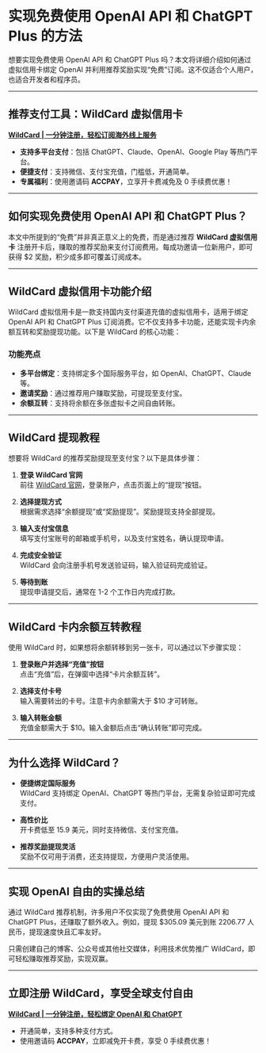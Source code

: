 # 实现免费使用 OpenAI API 和 ChatGPT Plus 的方法

想要实现免费使用 OpenAI API 和 ChatGPT Plus 吗？本文将详细介绍如何通过虚拟信用卡绑定 OpenAI 并利用推荐奖励实现“免费”订阅。这不仅适合个人用户，也适合开发者和程序员。

---

## 推荐支付工具：WildCard 虚拟信用卡

**[WildCard | 一分钟注册，轻松订阅海外线上服务](https://bit.ly/bewildcard)**  
- **支持多平台支付**：包括 ChatGPT、Claude、OpenAI、Google Play 等热门平台。  
- **便捷支付**：支持微信、支付宝充值，门槛低，开通简单。  
- **专属福利**：使用邀请码 **ACCPAY**，立享开卡费减免及 0 手续费优惠！  

---

## 如何实现免费使用 OpenAI API 和 ChatGPT Plus？

本文中所提到的“免费”并非真正意义上的免费，而是通过推荐 **WildCard 虚拟信用卡** 注册开卡后，赚取的推荐奖励来支付订阅费用。每成功邀请一位新用户，即可获得 $2 奖励，积少成多即可覆盖订阅成本。

---

## WildCard 虚拟信用卡功能介绍

WildCard 虚拟信用卡是一款支持国内支付渠道充值的虚拟信用卡，适用于绑定 OpenAI API 和 ChatGPT Plus 订阅消费。它不仅支持多卡功能，还能实现卡内余额互转和奖励提现功能。以下是 WildCard 的核心功能：

### 功能亮点
- **多平台绑定**：支持绑定多个国际服务平台，如 OpenAI、ChatGPT、Claude 等。
- **邀请奖励**：通过推荐用户赚取奖励，可提现至支付宝。
- **余额互转**：支持将余额在多张虚拟卡之间自由转账。

---

## WildCard 提现教程

想要将 WildCard 的推荐奖励提现至支付宝？以下是具体步骤：

1. **登录 WildCard 官网**  
   前往 [WildCard 官网](https://bit.ly/bewildcard)，登录账户，点击页面上的“提现”按钮。

2. **选择提现方式**  
   根据需求选择“余额提现”或“奖励提现”。奖励提现支持全部提现。

3. **输入支付宝信息**  
   填写支付宝账号的邮箱或手机号，以及支付宝姓名，确认提现申请。

4. **完成安全验证**  
   WildCard 会向注册手机号发送验证码，输入验证码完成验证。

5. **等待到账**  
   提现申请提交后，通常在 1-2 个工作日内完成打款。

---

## WildCard 卡内余额互转教程

使用 WildCard 时，如果想将余额转移到另一张卡，可以通过以下步骤实现：

1. **登录账户并选择“充值”按钮**  
   点击“充值”后，在弹窗中选择“卡片余额互转”。

2. **选择支付卡号**  
   输入需要转出的卡号。注意卡内余额需大于 $10 才可转账。

3. **输入转账金额**  
   充值金额需大于 $10。输入金额后点击“确认转账”即可完成。

---

## 为什么选择 WildCard？

- **便捷绑定国际服务**  
  WildCard 支持绑定 OpenAI、ChatGPT 等热门平台，无需复杂验证即可完成支付。

- **高性价比**  
  开卡费低至 15.9 美元，同时支持微信、支付宝充值。

- **推荐奖励提现灵活**  
  奖励不仅可用于消费，还支持提现，方便用户灵活使用。

---

## 实现 OpenAI 自由的实操总结

通过 WildCard 推荐机制，许多用户不仅实现了免费使用 OpenAI API 和 ChatGPT Plus，还赚取了额外收入。例如，提现 $305.09 美元到账 2206.77 人民币，提现速度快且汇率友好。

只需创建自己的博客、公众号或其他社交媒体，利用技术优势推广 WildCard，即可轻松赚取推荐奖励，实现双赢。

---

## 立即注册 WildCard，享受全球支付自由

**[WildCard | 一分钟注册，轻松绑定 OpenAI 和 ChatGPT](https://bit.ly/bewildcard)**  
- 开通简单，支持多种支付方式。
- 使用邀请码 **ACCPAY**，立即减免开卡费，享受 0 手续费优惠！


